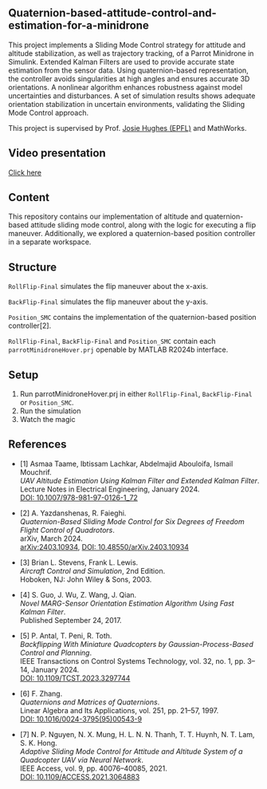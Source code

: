## Quaternion-based-attitude-control-and-estimation-for-a-minidrone

This project implements a Sliding Mode Control strategy for attitude and altitude stabilization, as well as trajectory tracking, of a Parrot Minidrone in Simulink. Extended Kalman Filters are used to provide accurate state estimation from the sensor data. Using quaternion-based representation, the controller avoids singularities at high angles and ensures accurate
3D orientations. A nonlinear algorithm enhances robustness against model uncertainties and disturbances. A set of simulation results shows adequate orientation stabilization in uncertain environments, validating the Sliding Mode Control approach.

This project is supervised by Prof. [Josie Hughes (EPFL)](https://people.epfl.ch/josie.hughes?lang=en) and MathWorks.

## Video presentation

[Click here](https://youtu.be/z0z447DR1LI)

## Content

This repository contains our implementation of altitude and quaternion-based attitude sliding mode control, along with the logic for executing a flip maneuver. Additionally, we explored a quaternion-based position controller in a separate workspace.

## Structure

`RollFlip-Final` simulates the flip maneuver about the x-axis.

`BackFlip-Final` simulates the flip maneuver about the y-axis.

`Position_SMC` contains the implementation of the quaternion-based position controller[2].

`RollFlip-Final`, `BackFlip-Final` and `Position_SMC` contain each `parrotMinidroneHover.prj` openable by MATLAB R2024b interface.

## Setup

1. Run parrotMinidroneHover.prj in either `RollFlip-Final`, `BackFlip-Final` or `Position_SMC`.
2. Run the simulation
3. Watch the magic

## References

- [1] Asmaa Taame, Ibtissam Lachkar, Abdelmajid Abouloifa, Ismail Mouchrif.  
  *UAV Altitude Estimation Using Kalman Filter and Extended Kalman Filter*.  
  Lecture Notes in Electrical Engineering, January 2024.  
  [DOI: 10.1007/978-981-97-0126-1_72](https://doi.org/10.1007/978-981-97-0126-1_72)

- [2] A. Yazdanshenas, R. Faieghi.  
  *Quaternion-Based Sliding Mode Control for Six Degrees of Freedom Flight Control of Quadrotors*.  
  arXiv, March 2024.  
  [arXiv:2403.10934](https://arxiv.org/abs/2403.10934), [DOI: 10.48550/arXiv.2403.10934](https://doi.org/10.48550/arXiv.2403.10934)

- [3] Brian L. Stevens, Frank L. Lewis.  
  *Aircraft Control and Simulation*, 2nd Edition.  
  Hoboken, NJ: John Wiley & Sons, 2003.

- [4] S. Guo, J. Wu, Z. Wang, J. Qian.  
  *Novel MARG-Sensor Orientation Estimation Algorithm Using Fast Kalman Filter*.  
  Published September 24, 2017.

- [5] P. Antal, T. Peni, R. Toth.  
  *Backflipping With Miniature Quadcopters by Gaussian-Process-Based Control and Planning*.  
  IEEE Transactions on Control Systems Technology, vol. 32, no. 1, pp. 3–14, January 2024.  
  [DOI: 10.1109/TCST.2023.3297744](https://doi.org/10.1109/TCST.2023.3297744)

- [6] F. Zhang.  
  *Quaternions and Matrices of Quaternions*.  
  Linear Algebra and Its Applications, vol. 251, pp. 21–57, 1997.  
  [DOI: 10.1016/0024-3795(95)00543-9](https://doi.org/10.1016/0024-3795(95)00543-9)

- [7] N. P. Nguyen, N. X. Mung, H. L. N. N. Thanh, T. T. Huynh, N. T. Lam, S. K. Hong.  
  *Adaptive Sliding Mode Control for Attitude and Altitude System of a Quadcopter UAV via Neural Network*.  
  IEEE Access, vol. 9, pp. 40076–40085, 2021.  
  [DOI: 10.1109/ACCESS.2021.3064883](https://doi.org/10.1109/ACCESS.2021.3064883)
